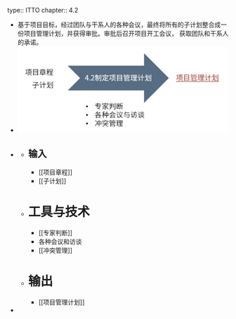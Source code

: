 type:: ITTO
chapter:: 4.2

- 基于项目目标，经过团队与干系人的各种会议，最终将所有的子计划整合成一份项目管理计划，并获得审批。审批后召开项目开工会议， 获取团队和干系人的承诺。
- ![image.png](../assets/image_1747636401292_0.png)
-
	- ## 输入
		- [[项目章程]]
		- [[子计划]]
	- # 工具与技术
		- [[专家判断]]
		- 各种会议和访谈
		- [[冲突管理]]
	- # 输出
		- [[项目管理计划]]
-